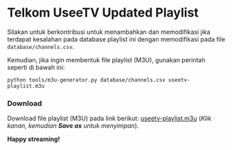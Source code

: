# Telkom UseeTV Updated Playlist

Silakan untuk berkontribusi untuk menambahkan dan memodifikasi jika terdapat kesalahan pada database playlist ini dengan memodifikasi pada file `database/channels.csv`.

Kemudian, jika ingin membentuk file playlist (M3U), gunakan perintah seperti di bawah ini:

```
python tools/m3u-generator.py database/channels.csv useetv-playlist.m3u
```

### Download
Download file playlist (M3U) pada link berikut: [useetv-playlist.m3u](https://raw.githubusercontent.com/janglapuk/useetv-playlist/master/useetv-playlist.m3u) (*Klik kanan, kemudian **Save as** untuk menyimpan*).

**Happy streaming!**